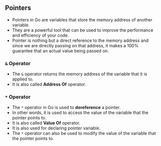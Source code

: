 ## Pointers
* Pointers in Go are variables that store the memory address of another variable.
* They are a powerful tool that can be used to improve the performance and efficiency of your code.
* Pointer is nothing but a direct reference to the memory address and since we are directly passing on that address, it makes a 100% guarantee that an actual value being passed on.

### `&` Operator
* The `&` operator returns the memory address of the variable that it is applied to.
* It is also called **Address Of** operator.<br/>

### `*` Operator
* The `*` operator in Go is used to **dereference** a pointer.
* In other words, it is used to access the value of the variable that the pointer points to.
* It is also called **Value Of** operator.
* It is also used for declaring pointer variable.
* The `*` operator can also be used to modify the value of the variable that the pointer points to.